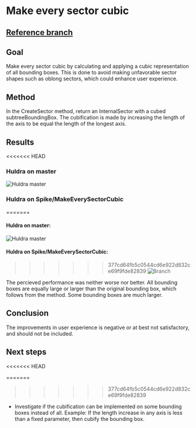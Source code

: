 # Make every sector cubic

## [Reference branch](https://github.com/equinor/rvmsharp/tree/Spike/MakeEverySectorCubic)

## Goal

Make every sector cubic by calculating and applying a cubic representation of all bounding boxes.
This is done to avoid making unfavorable sector shapes such as oblong sectors, which could enhance user experience.

## Method

In the CreateSector method, return an InternalSector with a cubed subtreeBoundingBox.
The cubification is made by increasing the length of the axis to be equal the length of the longest axis.

## Results

<<<<<<< HEAD
### Huldra on master

![Huldra master](https://github.com/equinor/rvmsharp/assets/141636529/1926d8c0-a2b0-4172-8fdc-5b6c4b84d040)

### Huldra on Spike/MakeEverySectorCubic

=======
#### Huldra on master:
![Huldra master](https://github.com/equinor/rvmsharp/assets/141636529/1926d8c0-a2b0-4172-8fdc-5b6c4b84d040)


#### Huldra on Spike/MakeEverySectorCubic:
>>>>>>> 377cd64fb5c0544cd6e922d832ce69f9fde82839
![Branch](https://github.com/equinor/rvmsharp/assets/141636529/74d508e5-743e-4aa9-bd17-212fe3805c70)

The percieved performance was neither worse nor better.
All bounding boxes are equally large or larger than the original bounding box, which follows from the method. Some bounding boxes are much larger.

## Conclusion

The improvements in user experience is negative or at best not satisfactory, and should not be included.

## Next steps
<<<<<<< HEAD

=======
>>>>>>> 377cd64fb5c0544cd6e922d832ce69f9fde82839
- Investigate if the cubification can be implemented on some bounding boxes instead of all.
Example: If the length increase in any axis is less than a fixed parameter, then cubify the bounding box.
